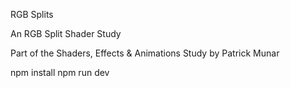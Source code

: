 RGB Splits

An RGB Split Shader Study

Part of the Shaders, Effects & Animations Study by Patrick Munar

npm install
npm run dev